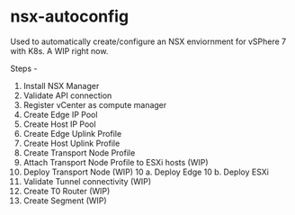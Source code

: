 # nsx-autoconfig

Used to automatically create/configure an NSX enviornment for vSPhere 7 with K8s. A WIP right now.

Steps - 

1. Install NSX Manager
2. Validate API connection
3. Register vCenter as compute manager
4. Create Edge IP Pool
5. Create Host IP Pool
6. Create Edge Uplink Profile
7. Create Host Uplink Profile
8. Create Transport Node Profile
9. Attach Transport Node Profile to ESXi hosts (WIP)
10. Deploy  Transport Node (WIP)
10 a. Deploy Edge
10 b. Deploy ESXi
11. Validate Tunnel connectivity (WIP)
12. Create T0 Router (WIP)
13. Create Segment (WIP)
